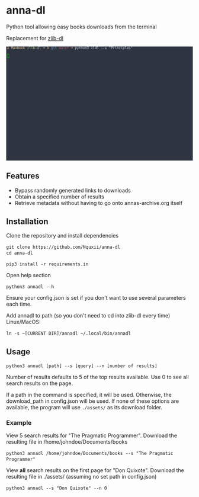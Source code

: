 # anna-dl
Python tool allowing easy books downloads from the terminal

Replacement for [zlib-dl](https://github.com/Nquxii/zlib-dl)

<img src="images/demo-f.gif" align="center">

## Features 
- Bypass randomly generated links to downloads
- Obtain a specified number of results
- Retrieve metadata without having to go onto annas-archive.org itself

## Installation
Clone the repository and install dependencies
```
git clone https://github.com/Nquxii/anna-dl
cd anna-dl
```
```
pip3 install -r requirements.in
```

Open help section
```
python3 annadl --h
```

Ensure your config.json is set if you don't want to use several parameters each time.

Add annadl to path (so you don't need to cd into zlib-dl every time) Linux/MacOS:
```
ln -s ~[CURRENT DIR]/annadl ~/.local/bin/annadl
```

## Usage
```
python3 annadl [path] --s [query] --n [number of results]
```
Number of results defaults to 5 of the top results available. Use 0 to see all search results on the page.


If a path in the command is specified, it will be used. Otherwise, the download_path in config.json will be used.
If none of these options are available, the program will use `./assets/` as its download folder.

### Example
View 5 search results for "The Pragmatic Programmer". Download the resulting file in /home/johndoe/Documents/books
```
python3 annadl /home/johndoe/Documents/books --s "The Pragmatic Programmer"
```

View **all** search results on the first page for "Don Quixote". Download the resulting file in ./assets/ (assuming no set path in config.json)
```
python3 annadl --s "Don Quixote" --n 0
```
